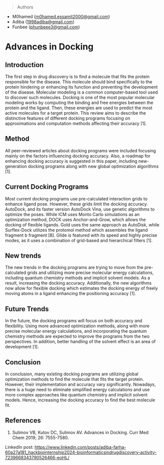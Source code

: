 > Authors 
- M0hamed (m0hamed.essamit2000@gmail.com)
- Adiba (1998adiba@gmail.com)
- Funbee (phunbeee3@gmail.com)


# Advances in Docking

## Introduction
The first step in drug discovery is to find a molecule that fits the protein responsible for the disease. This molecule should bind specifically to the protein hindering or enhancing its function and preventing the development of the disease. Molecular modeling is a common computer-based tool used to discover such molecules. Docking is one of the most popular molecular modeling works by computing the binding and free energies between the protein and the ligand. Then, these energies are used to predict the most active molecules for a target protein. This review aims to describe the distinctive features of different docking programs focusing on approximations and computation methods affecting their accuracy [1]. 

## Method
All peer-reviewed articles about docking programs were included focusing mainly on the factors influencing docking accuracy. Also, a roadmap for enhancing docking accuracy is suggested in this paper, including new-generation docking programs along with new global optimization algorithms [1]. 

## Current Docking Programs
Most current docking programs use pre-calculated interaction grids to enhance ligand pose. However, these grids limit the docking accuracy. AutoDock, and its faster version AutoDock Vina, use genetic algorithms to optimize the poses. While ICM uses Monto Carlo simulations as an optimization method, DOCK uses Anchor-and-Grow, which allows the docking of flexible ligands. Gold uses the same approach as AutoDisk, while Surflex-Dock utilizes the protomol method which assembles the ligand fragment b fragment [8]. Glide is featured with its speed and highly precise modes, as it uses a combination of grid-based and hierarchical filters [1].

## New trends
The new trends in the docking programs are trying to move from the pre-calculated grids and utilizing more precise molecular energy calculations, including quantum chemistry methods and implicit solvent models. As a result, increasing the docking accuracy. Additionally, the new algorithms now allow for flexible docking which estimates the docking energy of freely moving atoms in a ligand enhancing the positioning accuracy [1]. 

## Future Trends
In the future, the docking programs will focus on both accuracy and flexibility. Using more advanced optimization methods, along with more precise molecular energy calculations, and incorporating the quantum chemistry methods are expected to improve the programs from the two perspectives. In addition, better handling of the solvent effect is an area of development [1].

## Conclusion
In conclusion, many existing docking programs are utilizing global optimization methods to find the molecule that fits the target protein. However, their implementation and accuracy vary significantly. Nowadays, there is a huge need to eliminate simplified energy calculations and use more complex approaches like quantum chemistry and implicit solvent models. Hence, increasing the docking accuracy to find the best molecule fit.

## References 
1.	Sulimov VB, Kutov DC, Sulimov AV. Advances in Docking. Curr Med Chem 2019; 26: 7555-7580.



LinkedIn post: https://www.linkedin.com/posts/adiba-farha-60a27a181_hackbiointernship2024-bioinformaticsindrugdiscovery-activity-7239668343790526466-eoHL/
